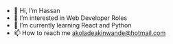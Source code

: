 - 👋 Hi, I’m Hassan
- 👀 I’m interested in Web Developer Roles
- 🌱 I’m currently learning React and Python 
- 📫 How to reach me akoladeakinwande@hotmail.com

<!---
akolade011/akolade011 is a ✨ special ✨ repository because its `README.md` (this file) appears on your GitHub profile.
You can click the Preview link to take a look at your changes.
--->
